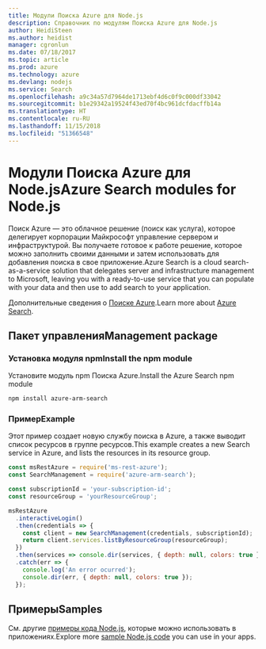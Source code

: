 ```yaml
---
title: Модули Поиска Azure для Node.js
description: Справочник по модулям Поиска Azure для Node.js
author: HeidiSteen
ms.author: heidist
manager: cgronlun
ms.date: 07/18/2017
ms.topic: article
ms.prod: azure
ms.technology: azure
ms.devlang: nodejs
ms.service: Search
ms.openlocfilehash: a9c34a57d7964de1713ebf4d6c0f9c000df33042
ms.sourcegitcommit: b1e29342a19524f43ed70f4bc961dcfdacffb14a
ms.translationtype: HT
ms.contentlocale: ru-RU
ms.lasthandoff: 11/15/2018
ms.locfileid: "51366548"
---
```

# <a name="azure-search-modules-for-nodejs"></a><span data-ttu-id="ff83a-103">Модули Поиска Azure для Node.js</span><span class="sxs-lookup"><span data-stu-id="ff83a-103">Azure Search modules for Node.js</span></span>

<span data-ttu-id="ff83a-104">Поиск Azure — это облачное решение (поиск как услуга), которое делегирует корпорации Майкрософт управление сервером и инфраструктурой. Вы получаете готовое к работе решение, которое можно заполнить своими данными и затем использовать для добавления поиска в свое приложение.</span><span class="sxs-lookup"><span data-stu-id="ff83a-104">Azure Search is a cloud search-as-a-service solution that delegates server and infrastructure management to Microsoft, leaving you with a ready-to-use service that you can populate with your data and then use to add search to your application.</span></span>

<span data-ttu-id="ff83a-105">Дополнительные сведения о [Поиске Azure](https://docs.microsoft.com/azure/search/search-what-is-azure-search).</span><span class="sxs-lookup"><span data-stu-id="ff83a-105">Learn more about [Azure Search](https://docs.microsoft.com/azure/search/search-what-is-azure-search).</span></span>

## <a name="management-package"></a><span data-ttu-id="ff83a-106">Пакет управления</span><span class="sxs-lookup"><span data-stu-id="ff83a-106">Management package</span></span>

### <a name="install-the-npm-module"></a><span data-ttu-id="ff83a-107">Установка модуля npm</span><span class="sxs-lookup"><span data-stu-id="ff83a-107">Install the npm module</span></span>

<span data-ttu-id="ff83a-108">Установите модуль npm Поиска Azure.</span><span class="sxs-lookup"><span data-stu-id="ff83a-108">Install the Azure Search npm module</span></span>

```bash
npm install azure-arm-search
```

### <a name="example"></a><span data-ttu-id="ff83a-109">Пример</span><span class="sxs-lookup"><span data-stu-id="ff83a-109">Example</span></span>

<span data-ttu-id="ff83a-110">Этот пример создает новую службу поиска в Azure, а также выводит список ресурсов в группе ресурсов.</span><span class="sxs-lookup"><span data-stu-id="ff83a-110">This example creates a new Search service in Azure, and lists the resources in its resource group.</span></span>

```javascript
const msRestAzure = require('ms-rest-azure');
const SearchManagement = require('azure-arm-search');

const subscriptionId = 'your-subscription-id';
const resourceGroup = 'yourResourceGroup';

msRestAzure
  .interactiveLogin()
  .then(credentials => {
    const client = new SearchManagement(credentials, subscriptionId);
    return client.services.listByResourceGroup(resourceGroup);
  })
  .then(services => console.dir(services, { depth: null, colors: true }))
  .catch(err => {
    console.log('An error ocurred');
    console.dir(err, { depth: null, colors: true });
  });
```

## <a name="samples"></a><span data-ttu-id="ff83a-111">Примеры</span><span class="sxs-lookup"><span data-stu-id="ff83a-111">Samples</span></span>

<span data-ttu-id="ff83a-112">См. другие [примеры кода Node.js](https://azure.microsoft.com/resources/samples/?platform=nodejs), которые можно использовать в приложениях.</span><span class="sxs-lookup"><span data-stu-id="ff83a-112">Explore more [sample Node.js code](https://azure.microsoft.com/resources/samples/?platform=nodejs) you can use in your apps.</span></span>
